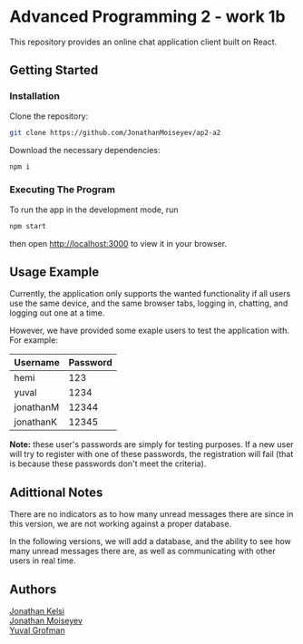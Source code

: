 # Advanced Programming 2 - work 1b

This repository provides an online chat application client built on React. 

## Getting Started

### Installation

Clone the repository: 
```bash
git clone https://github.com/JonathanMoiseyev/ap2-a2
```

Download the necessary dependencies:
```bash
npm i
```

### Executing The Program

To run the app in the development mode, run
```bash
npm start
```
then open [http://localhost:3000](http://localhost:3000) to view it in your browser.

## Usage Example

Currently, the application only supports the wanted functionality if all users use the same device, and the same browser tabs, logging in, chatting, and logging out one at a time.

However, we have provided some exaple users to test the application with. For example:

| Username | Password |
|----------|----------|
| hemi    | 123   |
| yuval    | 1234   |
| jonathanM    | 12344   |
| jonathanK    | 12345   |

**Note:** these user's passwords are simply for testing purposes. If a new user will try to register with one of these passwords, the registration will fail (that is because these passwords don't meet the criteria). 

## Adittional Notes

There are no indicators as to how many unread messages there are since in this version, we are not working against a proper database.

In the following versions, we will add a database, and the ability to see how many unread messages there are, as well as communicating with other users in real time.

## Authors
[Jonathan Kelsi](https://github.com/JonathanKelsi)  
[Jonathan Moiseyev](https://github.com/JonathanMoiseyev)  
[Yuval Grofman](https://github.com/yuvalgrofman)